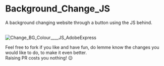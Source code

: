 # Background_Change_JS
A background changing website through a button using the JS behind.<br>
<br>

![Change_BG_Colour____JS_AdobeExpress](https://user-images.githubusercontent.com/106434904/187956087-edc4c736-21ed-45f6-9fbc-67b7d94cb6d9.gif)

Feel free to fork if you like and have fun, do lemme know the changes you would like to do, to make it even better.<br>
Raising PR costs you nothing! :wink:
